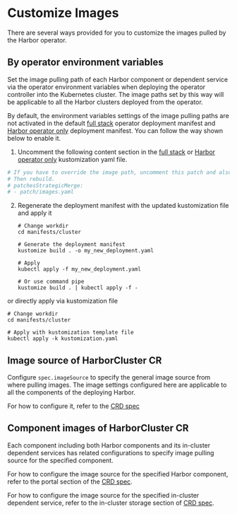 # Customize Images

There are several ways provided for you to customize the images pulled by the Harbor operator.

## By operator environment variables

Set the image pulling path of each Harbor component or dependent service via the operator environment variables when 
deploying the operator controller into the Kubernetes cluster. The image paths set by this way will be applicable to 
all the Harbor clusters deployed from the operator.

By default, the environment variables settings of the image pulling paths are not activated in the 
default [full stack](../manifests/cluster/deployment.yaml) operator deployment 
manifest and [Harbor operator only](../manifests/harbor/deployment.yaml) deployment manifest. 
You can follow the way shown below to enable it.

1. Uncomment the following content section in the [full stack](../manifests/cluster/kustomization.yaml) 
   or [Harbor operator only](../manifests/harbor/kustomization.yaml) kustomization yaml file.

  ```yaml
  # If you have to override the image path, uncomment this patch and also change the image paths in the patch/patches-images.yaml file.
  # Then rebuild.
  # patchesStrategicMerge:
  # - patch/images.yaml
  ```

2. Regenerate the deployment manifest with the updated kustomization file and apply it

   ```shell
   # Change workdir
   cd manifests/cluster
   
   # Generate the deployment manifest
   kustomize build . -o my_new_deployment.yaml
   
   # Apply
   kubectl apply -f my_new_deployment.yaml
   
   # Or use command pipe
   kustomize build . | kubectl apply -f -
   ```
or directly apply via kustomization file

  ```shell
  # Change workdir
  cd manifests/cluster
  
  # Apply with kustomization template file
  kubectl apply -k kustomization.yaml
  ```
## Image source of HarborCluster CR

Configure `spec.imageSource` to specify the general image source from where pulling images. The image settings 
configured here are applicable to all the components of the deploying Harbor.

For how to configure it, refer to the [CRD spec](./CRD/custom-resource-definition.md#configure-image-source)

## Component images of HarborCluster CR

Each component including both Harbor components and its in-cluster dependent services has related configurations to 
specify image pulling source for the specified component.

For how to configure the image source for the specified Harbor component, refer to the portal section of 
the [CRD spec](./CRD/custom-resource-definition.md#harbor-component-related-fields).

For how to configure the image source for the specified in-cluster dependent service, refer to the in-cluster storage 
section of [CRD spec](./CRD/custom-resource-definition.md#in-cluster-storage-configuration-inclusterstorage).